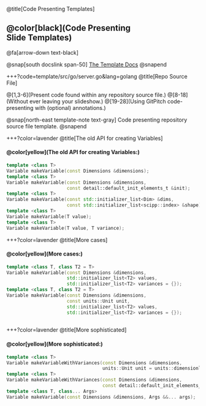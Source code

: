 @title[Code Presenting Templates]

## @color[black](Code Presenting<br>Slide Templates)

@fa[arrow-down text-black]

@snap[south docslink span-50]
[The Template Docs](https://gitpitch.com/docs/the-template)
@snapend


+++?code=template/src/go/server.go&lang=golang
@title[Repo Source File]

@[1,3-6](Present code found within any repository source file.)
@[8-18](Without ever leaving your slideshow.)
@[19-28](Using GitPitch code-presenting with (optional) annotations.)

@snap[north-east template-note text-gray]
Code presenting repository source file template.
@snapend


+++?color=lavender
@title[The old API for creating Variables]

#### @color[yellow](The old API for creating Variables:)


```cpp
template <class T> 
Variable makeVariable(const Dimensions &dimensions);
template <class T> 
Variable makeVariable(const Dimensions &dimensions, 
                      const detail::default_init_elements_t &init);
template <class T> 
Variable makeVariable(const std::initializer_list<Dim> &dims, 
                      const std::initializer_list<scipp::index> &shape);
template <class T> 
Variable makeVariable(T value);
template <class T>
Variable makeVariable(T value, T variance);
```

+++?color=lavender
@title[More cases]

#### @color[yellow](More cases:)


```cpp
template <class T, class T2 = T> 
Variable makeVariable(const Dimensions &dimensions, 
                      std::initializer_list<T2> values, 
                      std::initializer_list<T2> variances = {});
template <class T, class T2 = T> 
Variable makeVariable(const Dimensions &dimensions, 
                      const units::Unit unit,
                      std::initializer_list<T2> values, 
                      std::initializer_list<T2> variances = {});
                      
```
                      
+++?color=lavender
@title[More sophisticated]

#### @color[yellow](More sophisticated:)


```cpp
template <class T> 
Variable makeVariableWithVariances(const Dimensions &dimensions, 
                                   units::Unit unit = units::dimensionless);
template <class T> 
Variable makeVariableWithVariances(const Dimensions &dimensions, 
                                   const detail::default_init_elements_t &init);
template <class T, class... Args> 
Variable makeVariable(const Dimensions &dimensions, Args &&... args);
```

